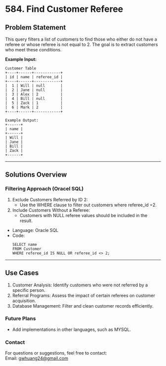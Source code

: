 # **584. Find Customer Referee**

## **Problem Statement**
This query filters a list of customers to find those who either do not have a referee or whose referee is not equal to 2. The goal is to extract customers who meet these conditions.  

**Example Input:**
  ```
  Customer Table
  +----+------+------------+
  | id | name | referee_id |
  +----+------+------------+
  |  1 | Will | null       |
  |  2 | Jane | null       |
  |  3 | Alex | 2          |
  |  4 | Bill | null       |
  |  5 | Zack | 1          |
  |  6 | Mark | 2          |
  +----+------+------------+

  Example Output:
  +------+
  | name |
  +------+
  | Will |
  | Jane |
  | Bill |
  | Zack |
  +------+
  ```
---

## **Solutions Overview**
### **Filtering Approach (Oracel SQL)**
1. Exclude Customers Referred by ID 2:  
   - Use the WHERE clause to filter out customers where referee_id =2.  
2. Include Customers Without a Referee:
   - Customers with NULL referee values should be included in the result. 
   
- Language: Oracle SQL
- Code:
  ```
  SELECT name
  FROM Customer
  WHERE referee_id IS NULL OR referee_id <> 2;
  ```
  
---

## **Use Cases**
1. Customer Analysis: Identify customers who were not referred by a specific person.
2. Referral Programs: Assess the impact of certain referees on customer acquisition.
3. Database Management: Filter and clean customer records efficiently.  

### **Future Plans**
- Add implementations in other languages, such as MYSQL.
  
### **Contact**
For questions or suggestions, feel free to contact:  
Email: gwhuang24@gmail.com
